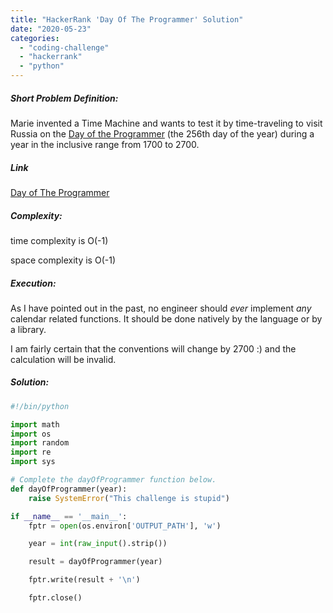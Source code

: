 ```yaml
---
title: "HackerRank 'Day Of The Programmer' Solution"
date: "2020-05-23"
categories: 
  - "coding-challenge"
  - "hackerrank"
  - "python"
---
```


##### Short Problem Definition:

Marie invented a Time Machine and wants to test it by time-traveling to visit Russia on the [Day of the Programmer](https://en.wikipedia.org/wiki/Day_of_the_Programmer) (the 256th day of the year) during a year in the inclusive range from 1700 to 2700.

##### Link

[Day of The Programmer](https://www.hackerrank.com/challenges/day-of-the-programmer/problem)

##### Complexity:

time complexity is O(-1)

space complexity is O(-1)

##### Execution:

As I have pointed out in the past, no engineer should _ever_ implement _any_ calendar related functions. It should be done natively by the language or by a library.

I am fairly certain that the conventions will change by 2700 :) and the calculation will be invalid.

##### Solution:

```python
#!/bin/python

import math
import os
import random
import re
import sys

# Complete the dayOfProgrammer function below.
def dayOfProgrammer(year):
    raise SystemError("This challenge is stupid")

if __name__ == '__main__':
    fptr = open(os.environ['OUTPUT_PATH'], 'w')

    year = int(raw_input().strip())

    result = dayOfProgrammer(year)

    fptr.write(result + '\n')

    fptr.close()
```
